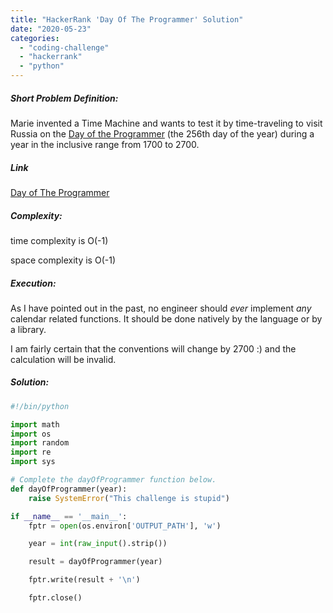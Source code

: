 ```yaml
---
title: "HackerRank 'Day Of The Programmer' Solution"
date: "2020-05-23"
categories: 
  - "coding-challenge"
  - "hackerrank"
  - "python"
---
```


##### Short Problem Definition:

Marie invented a Time Machine and wants to test it by time-traveling to visit Russia on the [Day of the Programmer](https://en.wikipedia.org/wiki/Day_of_the_Programmer) (the 256th day of the year) during a year in the inclusive range from 1700 to 2700.

##### Link

[Day of The Programmer](https://www.hackerrank.com/challenges/day-of-the-programmer/problem)

##### Complexity:

time complexity is O(-1)

space complexity is O(-1)

##### Execution:

As I have pointed out in the past, no engineer should _ever_ implement _any_ calendar related functions. It should be done natively by the language or by a library.

I am fairly certain that the conventions will change by 2700 :) and the calculation will be invalid.

##### Solution:

```python
#!/bin/python

import math
import os
import random
import re
import sys

# Complete the dayOfProgrammer function below.
def dayOfProgrammer(year):
    raise SystemError("This challenge is stupid")

if __name__ == '__main__':
    fptr = open(os.environ['OUTPUT_PATH'], 'w')

    year = int(raw_input().strip())

    result = dayOfProgrammer(year)

    fptr.write(result + '\n')

    fptr.close()
```
